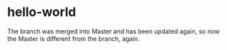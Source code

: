 # hello-world
The branch was merged into Master and has been updated again, so now the Master is different from the branch, again.
